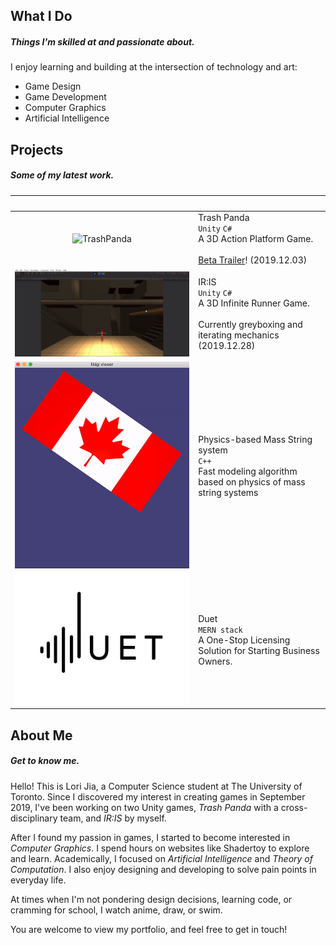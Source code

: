 <a id="general"></a>
## What I Do 
##### Things I'm skilled at and passionate about.
I enjoy learning and building at the intersection of technology and art:
- Game Design
- Game Development
- Computer Graphics
- Artificial Intelligence

<a id="projects"></a>
## Projects
##### Some of my latest work.

| <img src="" width="300"/> | <img src="" width="200"/> |
|:-------------:|:------------------|
|![TrashPanda](./images/trash-panda.gif)| Trash Panda <br> `Unity`  `C#` <br> A 3D Action Platform Game.  <br><br> <i class="fas fa-bullhorn fa-fw"></i> [Beta Trailer](https://drive.google.com/open?id=1usFyJ05wTuv_eQOb6xLRQSFDuo-eD2T3)! (2019.12.03) |
|![IR-IS](./images/IR-IS-greybox.gif)| IR:IS <br> `Unity` `C#`  <br> A 3D Infinite Runner Game. <br><br> <i class="fas fa-bullhorn fa-fw"></i> Currently greyboxing and iterating mechanics (2019.12.28) |
|![Physics-based-rendering](./images/flag.gif)| Physics-based Mass String system <br> `C++` <br> Fast modeling algorithm based on physics of mass string systems    | 
|![DUET](./images/duet.png)| Duet <br> `MERN stack` <br> A One-Stop Licensing Solution for Starting Business Owners.  |

<a id="self-intro"></a>
## About Me
##### Get to know me.

Hello! This is Lori Jia, a Computer Science student at The University of Toronto. Since I discovered my interest in creating games in September 2019, I've been working on two Unity games, _Trash Panda_ with a cross-disciplinary team, and _IR:IS_ by myself. 

After I found my passion in games, I started to become interested in _Computer Graphics_. I spend hours on websites like Shadertoy to explore and learn. Academically, I focused on _Artificial Intelligence_ and _Theory of Computation_. I also enjoy designing and developing to solve pain points in everyday life. 

At times when I'm not pondering design decisions, learning code, or cramming for school, I watch anime, draw, or swim. 

You are welcome to view my portfolio, and feel free to get in touch!

<!-- * * * -->

<!-- <a id="contact"></a>
## Contact
##### Get in touch.
- [GitHub](https://github.com/jialori)
- [LinkedIn](https://www.linkedin.com/in/lori-jia-487030138/)
- [Resume](https://drive.google.com/open?id=1xBoQev8nE7k00Np-H0JbqncXR44-roNY)
 -->

<!--PIXIV: https://www.pixiv.net/en/users/9644834 -->